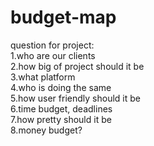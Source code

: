 # budget-map

question for project:  
1.who are our clients  
2.how big of project should it be  
3.what platform  
4.who is doing the same  
5.how user friendly should it be  
6.time budget, deadlines  
7.how pretty should it be  
8.money budget? 

